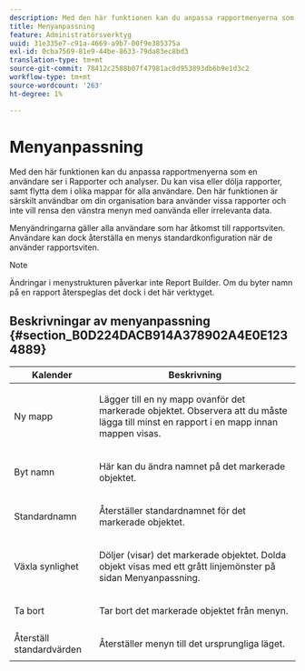 ```yaml
---
description: Med den här funktionen kan du anpassa rapportmenyerna som en användare ser i Rapporter och analyser. Du kan visa eller dölja rapporter, samt flytta dem i olika mappar för alla användare. Den här funktionen är särskilt användbar om din organisation bara använder vissa rapporter och inte vill rensa den vänstra menyn med oanvända eller irrelevanta data.
title: Menyanpassning
feature: Administratörsverktyg
uuid: 31e335e7-c91a-4669-a9b7-00f9e385375a
exl-id: 0cba7569-81e9-44be-8633-79da83ec8bd3
translation-type: tm+mt
source-git-commit: 78412c2588b07f47981ac0d953893db6b9e1d3c2
workflow-type: tm+mt
source-wordcount: '263'
ht-degree: 1%

---
```


# Menyanpassning

Med den här funktionen kan du anpassa rapportmenyerna som en användare ser i Rapporter och analyser. Du kan visa eller dölja rapporter, samt flytta dem i olika mappar för alla användare. Den här funktionen är särskilt användbar om din organisation bara använder vissa rapporter och inte vill rensa den vänstra menyn med oanvända eller irrelevanta data.

Menyändringarna gäller alla användare som har åtkomst till rapportsviten. Användare kan dock återställa en menys standardkonfiguration när de använder rapportsviten.

>[!NOTE]
>
>Ändringar i menystrukturen påverkar inte Report Builder. Om du byter namn på en rapport återspeglas det dock i det här verktyget.

## Beskrivningar av menyanpassning {#section_B0D224DACB914A378902A4E0E1234889}

<table id="table_E609632569EB499184E56618C2CEF742"> 
 <thead> 
  <tr> 
   <th colname="col1" class="entry"> Kalender </th> 
   <th colname="col2" class="entry"> Beskrivning </th> 
  </tr> 
 </thead>
 <tbody> 
  <tr> 
   <td colname="col1"> <span class="wintitle"> Ny mapp</span> </td> 
   <td colname="col2"> <p> Lägger till en ny mapp ovanför det markerade objektet. Observera att du måste lägga till minst en rapport i en mapp innan mappen visas. </p> </td> 
  </tr> 
  <tr> 
   <td colname="col1"> <span class="wintitle"> Byt namn</span> </td> 
   <td colname="col2"> <p> Här kan du ändra namnet på det markerade objektet. </p> </td> 
  </tr> 
  <tr> 
   <td colname="col1"> <span class="wintitle"> Standardnamn</span> </td> 
   <td colname="col2"> <p> Återställer standardnamnet för det markerade objektet. </p> </td> 
  </tr> 
  <tr> 
   <td colname="col1"> <span class="wintitle"> Växla synlighet</span> </td> 
   <td colname="col2"> <p> Döljer (visar) det markerade objektet. Dolda objekt visas med ett grått linjemönster på sidan Menyanpassning. </p> </td> 
  </tr> 
  <tr> 
   <td colname="col1"> <span class="wintitle"> Ta bort</span> </td> 
   <td colname="col2"> <p> Tar bort det markerade objektet från menyn. </p> </td> 
  </tr> 
  <tr> 
   <td colname="col1"> <span class="wintitle"> Återställ standardvärden</span> </td> 
   <td colname="col2"> <p> Återställer menyn till det ursprungliga läget. </p> </td> 
  </tr> 
 </tbody> 
</table>
